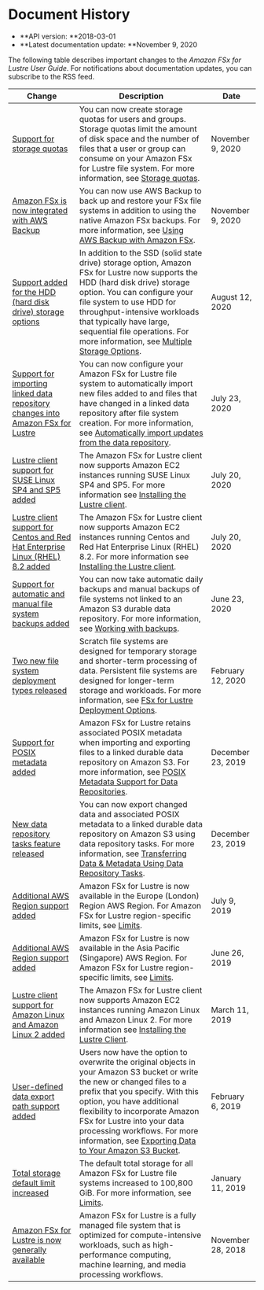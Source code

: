 # Document History<a name="doc-history"></a>
+ **API version: **2018\-03\-01
+ **Latest documentation update: **November 9, 2020

The following table describes important changes to the *Amazon FSx for Lustre User Guide*\. For notifications about documentation updates, you can subscribe to the RSS feed\.

| Change | Description | Date | 
| --- |--- |--- |
| [Support for storage quotas](#doc-history) | You can now create storage quotas for users and groups\. Storage quotas limit the amount of disk space and the number of files that a user or group can consume on your Amazon FSx for Lustre file system\. For more information, see [Storage quotas](https://docs.aws.amazon.com/fsx/latest/LustreGuide/lustre-quotas.html)\. | November 9, 2020 | 
| [Amazon FSx is now integrated with AWS Backup](#doc-history) | You can now use AWS Backup to back up and restore your FSx file systems in addition to using the native Amazon FSx backups\. For more information, see [Using AWS Backup with Amazon FSx](https://docs.aws.amazon.com/fsx/latest/LustreGuide/using-backups-fsx.html#aws-backup-and-fsx)\. | November 9, 2020 | 
| [Support added for the HDD \(hard disk drive\) storage options](#doc-history) | In addition to the SSD \(solid state drive\) storage option, Amazon FSx for Lustre now supports the HDD \(hard disk drive\) storage option\. You can configure your file system to use HDD for throughput\-intensive workloads that typically have large, sequential file operations\. For more information, see [Multiple Storage Options](https://docs.aws.amazon.com/fsx/latest/LustreGuide/what-is.html#storage-options)\. | August 12, 2020 | 
| [Support for importing linked data repository changes into Amazon FSx for Lustre](#doc-history) | You can now configure your Amazon FSx for Lustre file system to automatically import new files added to and files that have changed in a linked data repository after file system creation\. For more information, see [Automatically import updates from the data repository](https://docs.aws.amazon.com/fsx/latest/LustreGuide/autoimport-data-repo.html)\. | July 23, 2020 | 
| [Lustre client support for SUSE Linux SP4 and SP5 added](#doc-history) | The Amazon FSx for Lustre client now supports Amazon EC2 instances running SUSE Linux SP4 and SP5\. For more information see [Installing the Lustre client](https://docs.aws.amazon.com/fsx/latest/LustreGuide/install-lustre-client.html)\. | July 20, 2020 | 
| [Lustre client support for Centos and Red Hat Enterprise Linux \(RHEL\) 8\.2 added](#doc-history) | The Amazon FSx for Lustre client now supports Amazon EC2 instances running Centos and Red Hat Enterprise Linux \(RHEL\) 8\.2\. For more information see [Installing the Lustre client](https://docs.aws.amazon.com/fsx/latest/LustreGuide/install-lustre-client.html)\. | July 20, 2020 | 
| [Support for automatic and manual file system backups added](#doc-history) | You can now take automatic daily backups and manual backups of file systems not linked to an Amazon S3 durable data repository\. For more information, see [Working with backups](https://docs.aws.amazon.com/fsx/latest/LustreGuide/using-backups-fsx.html)\. | June 23, 2020 | 
| [Two new file system deployment types released](#doc-history) |  Scratch file systems are designed for temporary storage and shorter\-term processing of data\. Persistent file systems are designed for longer\-term storage and workloads\. For more information, see [ FSx for Lustre Deployment Options](https://docs.aws.amazon.com/fsx/latest/LustreGuide/using-fsx-lustre.html#lustre-deployment-types)\. | February 12, 2020 | 
| [Support for POSIX metadata added](#doc-history) | Amazon FSx for Lustre retains associated POSIX metadata when importing and exporting files to a linked durable data repository on Amazon S3\. For more information, see [ POSIX Metadata Support for Data Repositories](https://docs.aws.amazon.com/fsx/latest/LustreGuide/posix-metadata-support.html)\. | December 23, 2019 | 
| [New data repository tasks feature released](#doc-history) | You can now export changed data and associated POSIX metadata to a linked durable data repository on Amazon S3 using data repository tasks\. For more information, see [ Transferring Data & Metadata Using Data Repository Tasks](https://docs.aws.amazon.com/fsx/latest/LustreGuide/data-repository-tasks.html)\. | December 23, 2019 | 
| [Additional AWS Region support added](#doc-history) | Amazon FSx for Lustre is now available in the Europe \(London\) Region AWS Region\. For Amazon FSx for Lustre region\-specific limits, see [Limits](https://docs.aws.amazon.com/fsx/latest/LustreGuide/limits.html)\. | July 9, 2019 | 
| [Additional AWS Region support added](#doc-history) | Amazon FSx for Lustre is now available in the Asia Pacific \(Singapore\) AWS Region\. For Amazon FSx for Lustre region\-specific limits, see [Limits](https://docs.aws.amazon.com/fsx/latest/LustreGuide/limits.html)\. | June 26, 2019 | 
| [Lustre client support for Amazon Linux and Amazon Linux 2 added](#doc-history) | The Amazon FSx for Lustre client now supports Amazon EC2 instances running Amazon Linux and Amazon Linux 2\. For more information see [Installing the Lustre Client](https://docs.aws.amazon.com/fsx/latest/LustreGuide/install-lustre-client.html)\. | March 11, 2019 | 
| [User\-defined data export path support added](#doc-history) | Users now have the option to overwrite the original objects in your Amazon S3 bucket or write the new or changed files to a prefix that you specify\. With this option, you have additional flexibility to incorporate Amazon FSx for Lustre into your data processing workflows\. For more information, see [Exporting Data to Your Amazon S3 Bucket](https://docs.aws.amazon.com/fsx/latest/LustreGuide/fsx-data-repositories.html#export-data-repository)\. | February 6, 2019 | 
| [Total storage default limit increased](#doc-history) | The default total storage for all Amazon FSx for Lustre file systems increased to 100,800 GiB\. For more information, see [Limits](https://docs.aws.amazon.com/fsx/latest/LustreGuide/limits.html)\. | January 11, 2019 | 
| [Amazon FSx for Lustre is now generally available](#doc-history) | Amazon FSx for Lustre is a fully managed file system that is optimized for compute\-intensive workloads, such as high\-performance computing, machine learning, and media processing workflows\. | November 28, 2018 | 